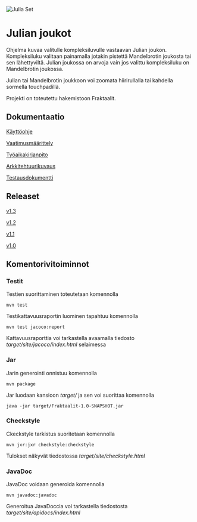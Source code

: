 ![Julia Set](https://github.com/oskarTom/ot-harjoitustyo/blob/master/images/Julia%202.png)

# Julian joukot
Ohjelma kuvaa valitulle kompleksiluvulle vastaavan Julian joukon. Kompleksiluku valitaan painamalla jotakin pistettä Mandelbrotin joukosta tai sen lähettyviltä. Julian joukossa on arvoja vain jos valittu kompleksiluku on Mandelbrotin joukossa.

Julian tai Mandelbrotin joukkoon voi zoomata hiirirullalla tai kahdella sormella touchpadillä.

Projekti on toteutettu hakemistoon Fraktaalit.

## Dokumentaatio
[Käyttöohje](https://github.com/oskarTom/ot-harjoitustyo/blob/master/Dokumentointi/K%C3%A4ytt%C3%B6ohje.md)

[Vaatimusmäärittely](https://github.com/oskarTom/ot-harjoitustyo/blob/master/Dokumentointi/Vaatimusmaarittely.md)

[Työaikakirjanpito](https://github.com/oskarTom/ot-harjoitustyo/blob/master/Dokumentointi/tuntikirjanpito.md)

[Arkkitehtuurikuvaus](https://github.com/oskarTom/ot-harjoitustyo/blob/master/Dokumentointi/arkkitehtuuri.md)

[Testausdokumentti](https://github.com/oskarTom/ot-harjoitustyo/blob/master/Dokumentointi/testaus.md)
## Releaset
[v1.3](https://github.com/oskarTom/ot-harjoitustyo/releases/tag/v1.3)

[v1.2](https://github.com/oskarTom/ot-harjoitustyo/releases/tag/v1.2)

[v1.1](https://github.com/oskarTom/ot-harjoitustyo/releases/tag/v1.1)

[v1.0](https://github.com/oskarTom/ot-harjoitustyo/releases/tag/v1.0)

## Komentorivitoiminnot
### Testit
Testien suorittaminen toteutetaan komennolla

    mvn test
Testikattavuusraportin luominen tapahtuu komennolla

    mvn test jacoco:report
Kattavuusraporttia voi tarkastella avaamalla tiedosto *target/site/jacoco/index.html* selaimessa
### Jar
Jarin generointi onnistuu komennolla

    mvn package
    
Jar luodaan kansioon *target/* ja sen voi suorittaa komennolla

    java -jar target/Fraktaalit-1.0-SNAPSHOT.jar
### Checkstyle
Ckeckstyle tarkistus suoritetaan komennolla

    mvn jxr:jxr checkstyle:checkstyle
Tulokset näkyvät tiedostossa *target/site/checkstyle.html*

### JavaDoc
JavaDoc voidaan generoida komennolla

    mvn javadoc:javadoc
Generoitua JavaDoccia voi tarkastella tiedostosta *target/site/apidocs/index.html*
